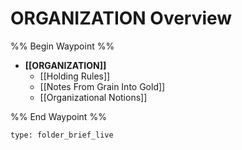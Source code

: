 # ORGANIZATION Overview
%% Begin Waypoint %%
- **[[ORGANIZATION]]**
	- [[Holding Rules]]
	- [[Notes From Grain Into Gold]]
	- [[Organizational Notions]]

%% End Waypoint %%

```ccard
type: folder_brief_live
```
 
